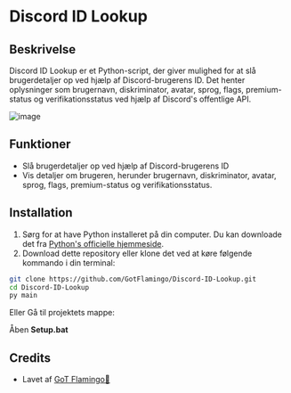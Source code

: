 # Discord ID Lookup

## Beskrivelse
Discord ID Lookup er et Python-script, der giver mulighed for at slå brugerdetaljer op ved hjælp af Discord-brugerens ID. Det henter oplysninger som brugernavn, diskriminator, avatar, sprog, flags, premium-status og verifikationsstatus ved hjælp af Discord's offentlige API.

![image](https://github.com/GotFlamingo/Discord-ID-Lookup/assets/126965713/b474baad-6116-47cf-b300-b11e67d102e6)


## Funktioner
- Slå brugerdetaljer op ved hjælp af Discord-brugerens ID
- Vis detaljer om brugeren, herunder brugernavn, diskriminator, avatar, sprog, flags, premium-status og verifikationsstatus.

## Installation
1. Sørg for at have Python installeret på din computer. Du kan downloade det fra [Python's officielle hjemmeside](https://www.python.org/downloads/).
2. Download dette repository eller klone det ved at køre følgende kommando i din terminal: 
```bash
git clone https://github.com/GotFlamingo/Discord-ID-Lookup.git
cd Discord-ID-Lookup
py main
```
Eller 
Gå til projektets mappe:

Åben **Setup.bat**




## Credits
- Lavet af [GoT Flamingo🦩](https://github.com/gotflamingo)
